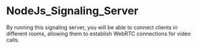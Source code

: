 # NodeJs_Signaling_Server
By running this signaling server, you will be able to connect clients in different rooms, allowing them to establish WebRTC connections for video calls.
